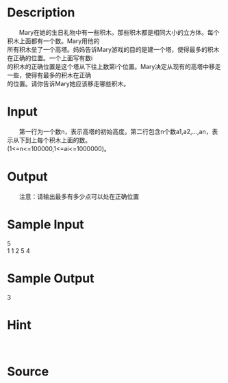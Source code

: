 
# Description

<div class="content"><p>　　Mary在她的生日礼物中有一些积木。那些积木都是相同大小的立方体。每个积木上面都有一个数。Mary用他的<br/>
所有积木垒了一个高塔。妈妈告诉Mary游戏的目的是建一个塔，使得最多的积木在正确的位置。一个上面写有数i<br/>
的积木的正确位置是这个塔从下往上数第i个位置。Mary决定从现有的高塔中移走一些，使得有最多的积木在正确<br/>
的位置。请你告诉Mary她应该移走哪些积木。</p></div>

# Input

<div class="content"><p>　　第一行为一个数n，表示高塔的初始高度。第二行包含n个数a1,a2,...,an，表示从下到上每个积木上面的数。<br/>
(1&lt;=n&lt;=100000,1&lt;=ai&lt;=1000000)。</p></div>

# Output

<div class="content"><p>　　注意：请输出最多有多少点可以处在正确位置</p></div>

# Sample Input

<div class="content"><span class="sampledata">5<br/>
1 1 2 5 4</span></div>

# Sample Output

<div class="content"><span class="sampledata">3</span></div>

# Hint

<div class="content"><p></p><p><img border="0" alt="" src="source/bzoj/1109/img/aHR0cHM6Ly9seWRzeS5jb20vSnVkZ2VPbmxpbmUvaW1hZ2VzLzExMDlfMS5qcGc=.jpg"/> <img border="0" alt="" src="source/bzoj/1109/img/aHR0cHM6Ly9seWRzeS5jb20vSnVkZ2VPbmxpbmUvaW1hZ2VzLzExMDlfMi5qcGc=.jpg"/></p><p></p></div>

# Source

<div class="content"><p><a href="problemset.php?search="></a></p></div>

